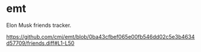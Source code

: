# emt
Elon Musk friends tracker.

https://github.com/cmj/emt/blob/0ba43cfbef065e00fb546dd02c5e3b4634d57709/friends.diff#L1-L50

